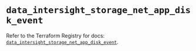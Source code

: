 # `data_intersight_storage_net_app_disk_event`

Refer to the Terraform Registry for docs: [`data_intersight_storage_net_app_disk_event`](https://registry.terraform.io/providers/ciscodevnet/intersight/1.0.71/docs/data-sources/storage_net_app_disk_event).
